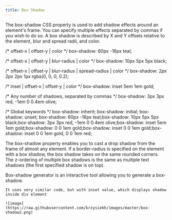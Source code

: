 ```yaml
---
title: Box Shadow
---
```

The box-shadow CSS property is used to add shadow effects around an element's frame. You can specify multiple effects separated by commas if you wish to do so. A box shadow is described by X and Y offsets relative to the element, blur and spread radii, and color.

/* offset-x | offset-y | color */
box-shadow: 60px -16px teal;

/* offset-x | offset-y | blur-radius | color */
box-shadow: 10px 5px 5px black;

/* offset-x | offset-y | blur-radius | spread-radius | color */
box-shadow: 2px 2px 2px 1px rgba(0, 0, 0, 0.2);

/* inset | offset-x | offset-y | color */
box-shadow: inset 5em 1em gold;

/* Any number of shadows, separated by commas */
box-shadow: 3px 3px red, -1em 0 0.4em olive;

/* Global keywords */
box-shadow: inherit;
box-shadow: initial;
box-shadow: unset;
box-shadow: 60px -16px teal;box-shadow: 10px 5px 5px black;box-shadow: 3px 3px red, -1em 0 0.4em olive;box-shadow: inset 5em 1em gold;box-shadow: 0 0 1em gold;box-shadow: inset 0 0 1em gold;box-shadow: inset 0 0 1em gold, 0 0 1em red;
 
The box-shadow property enables you to cast a drop shadow from the frame of almost any element. If a border-radius is specified on the element with a box shadow, the box shadow takes on the same rounded corners. The z-ordering of multiple box shadows is the same as multiple text shadows (the first specified shadow is on top).

Box-shadow generator is an interactive tool allowing you to generate a box-shadow.
```
It uses very similar code, but with inset value, which displays shadow inside div element

![image](https://raw.githubusercontent.com/krzysiekh/images/master/box-shadow2.png)
